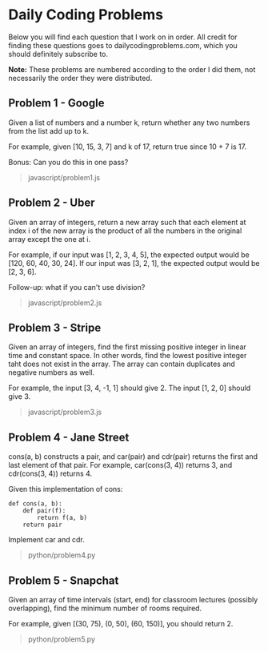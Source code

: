 # Daily Coding Problems

Below you will find each question that I work on in order. All credit for finding these questions goes to dailycodingproblems.com, which you should definitely subscribe to.

**Note:** These problems are numbered according to the order I did them, not necessarily the order they were distributed.

## Problem 1 - Google

Given a list of numbers and a number k, return whether any two numbers from the list add up to k.

For example, given [10, 15, 3, 7] and k of 17, return true since 10 + 7 is 17.

Bonus: Can you do this in one pass?

> javascript/problem1.js

## Problem 2 - Uber

Given an array of integers, return a new array such that each element at index i of the new array is the product of all the numbers in the original array except the one at i.

For example, if our input was [1, 2, 3, 4, 5], the expected output would be [120, 60, 40, 30, 24]. If our input was [3, 2, 1], the expected output would be [2, 3, 6].

Follow-up: what if you can't use division?

> javascript/problem2.js

## Problem 3 - Stripe

Given an array of integers, find the first missing positive integer in linear time and constant space. In other words, find the lowest positive integer taht does not exist in the array. The array can contain duplicates and negative numbers as well. 

For example, the input [3, 4, -1, 1] should give 2. The input [1, 2, 0] should give 3.

> javascript/problem3.js

## Problem 4 - Jane Street

cons(a, b) constructs a pair, and car(pair) and cdr(pair) returns the first and last element of that pair. For example, car(cons(3, 4)) returns 3, and cdr(cons(3, 4)) returns 4.

Given this implementation of cons:

    def cons(a, b):
        def pair(f):
            return f(a, b)
        return pair

Implement car and cdr.

> python/problem4.py

## Problem 5 - Snapchat

Given an array of time intervals (start, end) for classroom lectures (possibly overlapping), find the minimum number of rooms required.

For example, given [(30, 75), (0, 50), (60, 150)], you should return 2.

> python/problem5.py